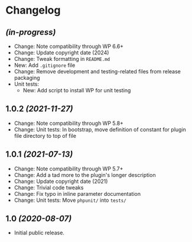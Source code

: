 # Changelog

## _(in-progress)_
* Change: Note compatibility through WP 6.6+
* Change: Update copyright date (2024)
* Change: Tweak formatting in `README.md`
* New: Add `.gitignore` file
* Change: Remove development and testing-related files from release packaging
* Unit tests:
    * New: Add script to install WP for unit testing

## 1.0.2 _(2021-11-27)_
* Change: Note compatibility through WP 5.8+
* Change: Unit tests: In bootstrap, move definition of constant for plugin file directory to top of file

## 1.0.1 _(2021-07-13)_
* Change: Note compatibility through WP 5.7+
* Change: Add a tad more to the plugin's longer description
* Change: Update copyright date (2021)
* Change: Trivial code tweaks
* Change: Fix typo in inline parameter documentation
* Change: Unit tests: Move `phpunit/` into `tests/`

## 1.0 _(2020-08-07)_
* Initial public release.